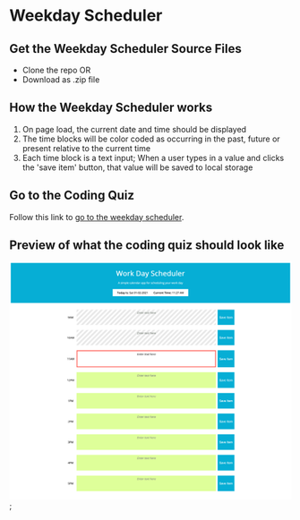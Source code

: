 # Weekday Scheduler

## Get the Weekday Scheduler Source Files
* Clone the repo OR
* Download as .zip file

## How the Weekday Scheduler works
1. On page load, the current date and time should be displayed
1. The time blocks will be color coded as occurring in the past, future or present relative to the current time
1. Each time block is a text input; When a user types in a value and clicks the 'save item' button, that value will be saved to local storage

## Go to the Coding Quiz
Follow this link to [go to the weekday scheduler](https://hughesthatgirl.github.io/joanna-work-samples/05_weekday_scheduler/index.html). 

## Preview of what the coding quiz should look like
![Screenshot of the weekday scheduler](./images/workday_scheduler.png);